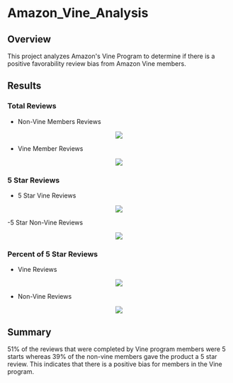 # Amazon_Vine_Analysis

## Overview

This project analyzes Amazon's Vine Program to determine if there is a positive favorability review bias from Amazon Vine members.

## Results

### Total Reviews

- Non-Vine Members Reviews
<p align="center">
  <img src = "https://github.com/ItsFlowin/pics/blob/main/total%20unpaid.png"></p>

- Vine Member Reviews
<p align="center">
  <img src = "https://github.com/ItsFlowin/pics/blob/main/paid%20reviews.png"></p>
  
  ### 5 Star Reviews
  
  - 5 Star Vine Reviews
  <p align="center">
  <img src = "https://github.com/ItsFlowin/pics/blob/main/vine%20reviews.png"></p>
  
  -5 Star Non-Vine Reviews
    <p align="center">
  <img src = "https://github.com/ItsFlowin/pics/blob/main/unpaid%20vines.png"></p>
  
  ### Percent of 5 Star Reviews
  
  - Vine Reviews
  <p align="center">
  <img src = "https://github.com/ItsFlowin/pics/blob/main/paid%20review%20percent.png"></p>
  
  - Non-Vine Reviews
  <p align="center">
  <img src = "https://github.com/ItsFlowin/pics/blob/main/unpaid%20review%20percent.png"></p>
  
  ## Summary
51% of the reviews that were completed by Vine program members were 5 starts whereas 39% of the non-vine members gave the product a 5 star review. This indicates that there is a positive bias for members in the Vine program.
  
